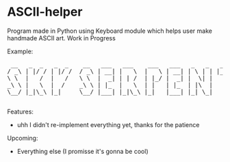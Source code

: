 # ASCII-helper
Program made in Python using Keyboard module which helps user make handmade ASCII art. Work in Progress

Example:
<pre>
 __   _  _   _  _    __   ___   ___    ___   ___   _   _   _____   __
/ _\ | |/ / | |/ /  / _\ | __| |   \  |   \ | __| | \ | | |_   _| / _\
\ \  |   /  |   /   \ \  |  _| | | /  | |_/ |  _| |  \| |   | |   \ \
_\ \ |   \  |  /    _\ \ | |_  |   \  | |   | |_  | |\  |   | |   _\ \
\__/ |_|\_\ |_|     \__/ |___| |_|\_\ |_|   |___| |_| \_|   |_|   \__/

</pre>

Features:
<ul>
 <li>uhh I didn't re-implement everything yet, thanks for the patience</li>
</ul>

Upcoming:
<ul>
 <li>Everything else (I promisse it's gonna be cool)</li>
</ul>

